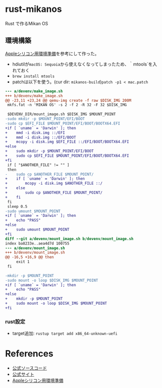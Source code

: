 # rust-mikanos
Rust で作るMikan OS

## 環境構築
[Appleシリコン用環境準備](https://qiita.com/yamoridon/items/4905765cc6e4f320c9b5)を参考にして作った。
- hdiutilが`macOS: Sequoia`から使えなくなってしまったため、｀mtools`を入れておく
- `brew install mtools`
- patchは以下を使う。(cur dir: `mikanos-build`)`patch -p1 < mac.patch`
```diff
--- a/devenv/make_image.sh
+++ b/devenv/make_image.sh
@@ -23,11 +23,24 @@ qemu-img create -f raw $DISK_IMG 200M
 mkfs.fat -n 'MIKAN OS' -s 2 -f 2 -R 32 -F 32 $DISK_IMG
 
 $DEVENV_DIR/mount_image.sh $DISK_IMG $MOUNT_POINT
-sudo mkdir -p $MOUNT_POINT/EFI/BOOT
-sudo cp $EFI_FILE $MOUNT_POINT/EFI/BOOT/BOOTX64.EFI
+if [ `uname` = 'Darwin' ]; then
+    mmd -i disk.img ::/EFI
+    mmd -i disk.img ::/EFI/BOOT
+    mcopy -i disk.img $EFI_FILE ::/EFI/BOOT/BOOTX64.EFI
+else
+    sudo mkdir -p $MOUNT_POINT/EFI/BOOT
+    sudo cp $EFI_FILE $MOUNT_POINT/EFI/BOOT/BOOTX64.EFI
+fi
 if [ "$ANOTHER_FILE" != "" ]
 then
-    sudo cp $ANOTHER_FILE $MOUNT_POINT/
+    if [ `uname` = 'Darwin' ]; then
+        mcopy -i disk.img $ANOTHER_FILE ::/
+    else
+        sudo cp $ANOTHER_FILE $MOUNT_POINT/
+    fi
 fi
 sleep 0.5
-sudo umount $MOUNT_POINT
+if [ `uname` = 'Darwin' ]; then
+    echo "PASS"
+else
+    sudo umount $MOUNT_POINT
+fi
diff --git a/devenv/mount_image.sh b/devenv/mount_image.sh
index ba8233e..aea4d7d 100755
--- a/devenv/mount_image.sh
+++ b/devenv/mount_image.sh
@@ -16,5 +16,9 @@ then
     exit 1
 fi
 
-mkdir -p $MOUNT_POINT
-sudo mount -o loop $DISK_IMG $MOUNT_POINT
+if [ `uname` = 'Darwin' ]; then
+    echo "PASS"
+else
+    mkdir -p $MOUNT_POINT
+    sudo mount -o loop $DISK_IMG $MOUNT_POINT
+fi
```

### rust設定
- target追加: `rustup target add x86_64-unknown-uefi`


# References
- [公式ソースコード](https://github.com/uchan-nos/mikanos)
- [公式サイト](https://zero.osdev.jp/)
- [Appleシリコン用環境準備](https://qiita.com/yamoridon/items/4905765cc6e4f320c9b5)
